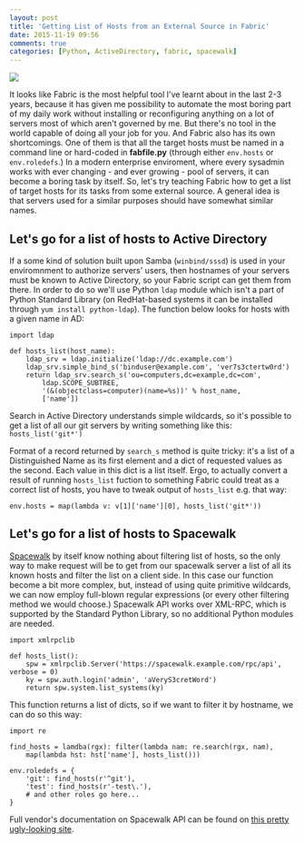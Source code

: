 ```yaml
---
layout: post
title: 'Getting List of Hosts from an External Source in Fabric'
date: 2015-11-19 09:56
comments: true
categories: [Python, ActiveDirectory, fabric, spacewalk]
---
```

![](http://uploads6.wikiart.org/images/gustave-dore/don-quixote-93.jpg)

It looks like Fabric is the most helpful tool I've learnt about in the last 2-3 years, because it has given me possibility to automate the most boring part of my daily work without installing or reconfiguring anything on a lot of servers most of which aren't governed by me. But there's no tool in the world capable of doing all your job for you. And Fabric also has its own shortcomings. One of them is that all the target hosts must be named in a command line or hard-coded in **fabfile.py** (through either `env.hosts` or `env.roledefs`.) In a modern enterprise enviroment, where every sysadmin works with ever changing - and ever growing - pool of servers, it can become a boring task by itself. So, let's try teaching Fabric how to get a list of target hosts for its tasks from some external source. A general idea is that servers used for a similar purposes should have somewhat similar names.

## Let's go for a list of hosts to Active Directory

If a some kind of solution built upon Samba (`winbind/sssd`) is used in your enviromnment to authorize servers' users, then hostnames of your servers must be known to Active Directory, so your Fabric script can get them from there. In order to do so we'll use Python `ldap` module which isn't a part of Python Standard Library (on RedHat-based systems it can be installed through `yum install python-ldap`). The function below looks for hosts with a given name in AD:

```
import ldap

def hosts_list(host_name):
	ldap_srv = ldap.initialize('ldap://dc.example.com')
	ldap_srv.simple_bind_s('binduser@example.com', 'ver7s3ctertw0rd')
	return ldap_srv.search_s('ou=computers,dc=example,dc=com',
		ldap.SCOPE_SUBTREE,
		'(&(objectclass=computer)(name=%s))' % host_name,
		['name'])
```
 
Search in Active Directory understands simple wildcards, so it's possible to get a list of all our git servers by writing something like this: `hosts_list('git*')`

Format of a record returned by `search_s` method is quite tricky: it's a list of a Distinguished Name as its first element and a dict of requested values as the second. Each value in this dict is a list itself. Ergo, to actually convert a result of running `hosts_list` fuction to something Fabric could treat as a correct list of hosts, you have to tweak output of `hosts_list` e.g. that way:

```
env.hosts = map(lambda v: v[1]['name'][0], hosts_list('git*'))
```

## Let's go for a list of hosts to Spacewalk

[Spacewalk](http://www.spacewalkproject.org/) by itself know nothing about filtering list of hosts, so the only way to make request will be to get from our spacewalk server a list of all its known hosts and filter the list on a client side. In this case our function become a bit more complex, but, instead of using quite primitive wildcards, we can now employ full-blown regular expressions (or every other filtering method we would choose.) Spacewalk API works over XML-RPC, which is supported by the Standard Python Library, so no additional Python modules are needed.

```
import xmlrpclib

def hosts_list():
	spw = xmlrpclib.Server('https://spacewalk.example.com/rpc/api', verbose = 0)
	ky = spw.auth.login('admin', 'aVeryS3cretWord')
	return spw.system.list_systems(ky)
```

This function returns a list of dicts, so if we want to filter it by hostname, we can do so this way:

```
import re

find_hosts = lamdba(rgx): filter(lambda nam: re.search(rgx, nam),
  	map(lambda hst: hst['name'], hosts_list()))
    
env.roledefs = {
	'git': find_hosts(r'^git'),
	'test': find_hosts(r'-test\.'),
	# and other roles go here...
}
```

Full vendor's documentation on Spacewalk API can be found on [this pretty ugly-looking site](http://www.spacewalkproject.org/documentation/api/).